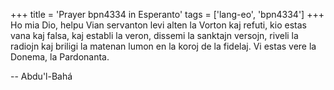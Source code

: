 +++
title = 'Prayer bpn4334 in Esperanto'
tags = ['lang-eo', 'bpn4334']
+++
Ho mia Dio, helpu Vian servanton levi alten la Vorton kaj refuti, kio estas vana kaj falsa, kaj establi la veron, dissemi la sanktajn versojn, riveli la radiojn kaj briligi la matenan lumon en la koroj de la fidelaj. Vi estas vere la Donema, la Pardonanta.

-- Abdu'l-Bahá
